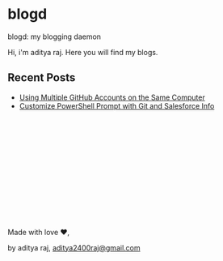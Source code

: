 # blogd
blogd: my blogging daemon

Hi, i'm aditya raj. Here you will find my blogs.

## Recent Posts
- [Using Multiple GitHub Accounts on the Same Computer](./using-multiple-github-accounts-on-the-same-computer/)
- [Customize PowerShell Prompt with Git and Salesforce Info](./customize-powershell-prompt-with-git-and-salesforce-info/)


<br/>
<br/>
<br/>
<br/>
<br/>
<br/>
<br/>
<br/>
<br/>
<br/>
<br/>
<br/>

Made with love ❤️,

by aditya raj, aditya2400raj@gmail.com
